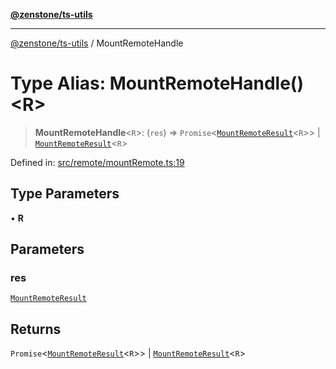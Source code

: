 [**@zenstone/ts-utils**](../README.md)

***

[@zenstone/ts-utils](../globals.md) / MountRemoteHandle

# Type Alias: MountRemoteHandle()\<R\>

> **MountRemoteHandle**\<`R`\>: (`res`) => `Promise`\<[`MountRemoteResult`](MountRemoteResult.md)\<`R`\>\> \| [`MountRemoteResult`](MountRemoteResult.md)\<`R`\>

Defined in: [src/remote/mountRemote.ts:19](https://github.com/janpoem/ts-utils/blob/b61bddc532949fab14342589ffa2d587c10fb6e1/src/remote/mountRemote.ts#L19)

## Type Parameters

• **R**

## Parameters

### res

[`MountRemoteResult`](MountRemoteResult.md)

## Returns

`Promise`\<[`MountRemoteResult`](MountRemoteResult.md)\<`R`\>\> \| [`MountRemoteResult`](MountRemoteResult.md)\<`R`\>
